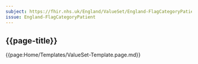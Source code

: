 ```yaml
---
subject: https://fhir.nhs.uk/England/ValueSet/England-FlagCategoryPatient
issue: England-FlagCategoryPatient
---
```

## {{page-title}}

{{page:Home/Templates/ValueSet-Template.page.md}}